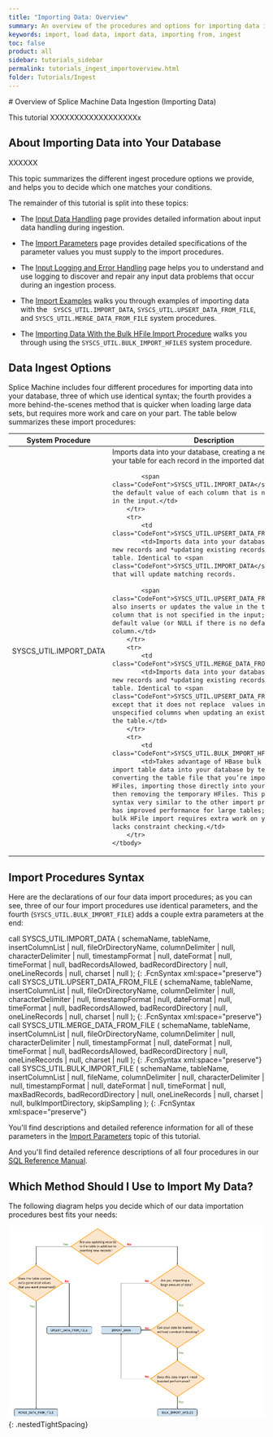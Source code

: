 ```yaml
---
title: "Importing Data: Overview"
summary: An overview of the procedures and options for importing data into your Splice Machine database.
keywords: import, load data, import data, importing from, ingest
toc: false
product: all
sidebar: tutorials_sidebar
permalink: tutorials_ingest_importoverview.html
folder: Tutorials/Ingest
---
```

<section>
<div class="TopicContent" data-swiftype-index="true" markdown="1">
# Overview of Splice Machine Data Ingestion (Importing Data)

This tutorial XXXXXXXXXXXXXXXXXXx

## About Importing Data into Your Database

XXXXXX

This topic summarizes the different ingest procedure options we provide, and helps you to decide which one matches your conditions.

The remainder of this tutorial is split into these topics:

* The [Input Data Handling](tutorials_ingest_importinput.html) page provides detailed information about input data handling during ingestion.

* The [Import Parameters](tutorials_ingest_importparams.html) page provides detailed specifications of the parameter values you must supply to the import procedures.

* The [Input Logging and Error Handling](tutorials_ingest_importerrors.html) page helps you to understand and use logging to discover and repair any input data problems that occur during an ingestion process.

* The [Import Examples](tutorials_ingest_importexamples1.html) walks you through examples of importing data with the &nbsp; `SYSCS_UTIL.IMPORT_DATA`, `SYSCS_UTIL.UPSERT_DATA_FROM_FILE`, and `SYSCS_UTIL.MERGE_DATA_FROM_FILE` system procedures.

* The [Importing Data With the Bulk HFile Import Procedure](tutorials_ingest_importexampleshfile.html) walks you through using the `SYSCS_UTIL.BULK_IMPORT_HFILES` system procedure.

## Data Ingest Options

Splice Machine includes four different procedures for importing data into your database, three of which use identical syntax; the fourth provides a more behind-the-scenes method that is quicker when loading large data sets, but requires more work and care on your part. The table below summarizes these import procedures:

<table>
    <col />
    <col />
    <thead>
        <tr>
            <th>System Procedure</th>
            <th>Description</th>
        </tr>
    </thead>
    <tbody>
        <tr>
            <td class="CodeFont">SYSCS_UTIL.IMPORT_DATA</td>
            <td>Imports data into your database, creating a new record in your table for each record in the imported data.

            <span class="CodeFont">SYSCS_UTIL.IMPORT_DATA</span> inserts the default value of each column that is not specified in the input.</td>
        </tr>
        <tr>
            <td class="CodeFont">SYSCS_UTIL.UPSERT_DATA_FROM_FILE</td>
            <td>Imports data into your database, creating new records and *updating existing records* in the table. Identical to <span class="CodeFont">SYSCS_UTIL.IMPORT_DATA</span> except that will update matching records.

            <span class="CodeFont">SYSCS_UTIL.UPSERT_DATA_FROM_FILE</span> also inserts or updates the value in the table of each column that is not specified in the input; inserting the default value (or NULL if there is no default) for that column.</td>
        </tr>
        <tr>
            <td class="CodeFont">SYSCS_UTIL.MERGE_DATA_FROM_FILE</td>
            <td>Imports data into your database, creating new records and *updating existing records* in the table. Identical to <span class="CodeFont">SYSCS_UTIL.UPSERT_DATA_FROM_FILE</span> except that it does not replace  values in the table for unspecified columns when updating an existing record in the table.</td>
        </tr>
        <tr>
            <td class="CodeFont">SYSCS_UTIL.BULK_IMPORT_HFILES</td>
            <td>Takes advantage of HBase bulk loading to import table data into your database by temporarily converting the table file that you’re importing into HFiles, importing those directly into your database, and then removing the temporary HFiles. This procedure uses syntax very similar to the other import procedures and has improved performance for large tables; however, the bulk HFile import requires extra work on your part and lacks constraint checking.</td>
        </tr>
    </tbody>
</table>

## Import Procedures Syntax

Here are the declarations of our four data import procedures; as you can see, three of our four import procedures use identical parameters, and the fourth (`SYSCS_UTIL.BULK_IMPORT_FILE`) adds a couple extra parameters at the end:

<div class="fcnWrapperWide" markdown="1">
    call SYSCS_UTIL.IMPORT_DATA (
            schemaName,
            tableName,
            insertColumnList | null,
            fileOrDirectoryName,
            columnDelimiter | null,
            characterDelimiter | null,
            timestampFormat | null,
            dateFormat | null,
            timeFormat | null,
            badRecordsAllowed,
            badRecordDirectory | null,
            oneLineRecords | null,
            charset | null
            );
{: .FcnSyntax xml:space="preserve"}

</div>

<div class="fcnWrapperWide" markdown="1">
    call SYSCS_UTIL.UPSERT_DATA_FROM_FILE (
           schemaName,
           tableName,
           insertColumnList | null,
           fileOrDirectoryName,
           columnDelimiter | null,
           characterDelimiter | null,
           timestampFormat | null,
           dateFormat | null,
           timeFormat | null,
           badRecordsAllowed,
           badRecordDirectory | null,
           oneLineRecords | null,
           charset | null
    );
{: .FcnSyntax xml:space="preserve"}

</div>

<div class="fcnWrapperWide" markdown="1">
    call SYSCS_UTIL.MERGE_DATA_FROM_FILE (
           schemaName,
           tableName,
           insertColumnList | null,
           fileOrDirectoryName,
           columnDelimiter | null,
           characterDelimiter | null,
           timestampFormat | null,
           dateFormat | null,
           timeFormat | null,
           badRecordsAllowed,
           badRecordDirectory | null,
           oneLineRecords | null,
           charset | null
    );
{: .FcnSyntax xml:space="preserve"}

</div>

<div class="fcnWrapperWide" markdown="1">
    call SYSCS_UTIL.BULK_IMPORT_FILE (
        schemaName,
        tableName,
        insertColumnList | null,
        fileName,
        columnDelimiter | null,
        characterDelimiter | null,
        timestampFormat | null,
        dateFormat | null,
        timeFormat | null,
        maxBadRecords,
        badRecordDirectory | null,
        oneLineRecords | null,
        charset | null,
        bulkImportDirectory,
        skipSampling
    );
{: .FcnSyntax xml:space="preserve"}

</div>

You'll find descriptions and detailed reference information for all of these parameters in the [Import Parameters](tutorials_ingest_importparams.html) topic of this tutorial.

And you'll find detailed reference descriptions of all four procedures in our [SQL Reference Manual](sqlref_intro.html).

## Which Method Should I Use to Import My Data?

The following diagram helps you decide which of our data importation procedures best fits your needs:

<img src="images/WhichImportProc.png">
{: .nestedTightSpacing}
